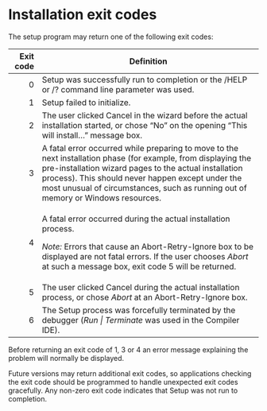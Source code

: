 # Installation exit codes

The setup program may return one of the following exit codes:

| Exit code | Definition                                                                                                                                                                                                                                                                                                      |
| --------: | --------------------------------------------------------------------------------------------------------------------------------------------------------------------------------------------------------------------------------------------------------------------------------------------------------------- |
|         0 | Setup was successfully run to completion or the /HELP or /? command line parameter was used.                                                                                                                                                                                                                    |
|         1 | Setup failed to initialize.                                                                                                                                                                                                                                                                                     |
|         2 | The user clicked Cancel in the wizard before the actual installation started, or chose “No” on the opening “This will install…” message box.                                                                                                                                                                    |
|         3 | A fatal error occurred while preparing to move to the next installation phase (for example, from displaying the pre-installation wizard pages to the actual installation process). This should never happen except under the most unusual of circumstances, such as running out of memory or Windows resources. |
|         4 | <p>A fatal error occurred during the actual installation process.</p><p><em>Note:</em> Errors that cause an Abort-Retry-Ignore box to be displayed are not fatal errors. If the user chooses <em>Abort</em> at such a message box, exit code 5 will be returned.</p>                                            |
|         5 | The user clicked Cancel during the actual installation process, or chose _Abort_ at an Abort-Retry-Ignore box.                                                                                                                                                                                                  |
|         6 | The Setup process was forcefully terminated by the debugger (_Run \| Terminate_ was used in the Compiler IDE).                                                                                                                                                                                                  |

Before returning an exit code of 1, 3 or 4 an error message explaining the problem will normally be displayed.

Future versions may return additional exit codes, so applications checking the exit code should be programmed to handle unexpected exit codes gracefully. Any non-zero exit code indicates that Setup was not run to completion.
